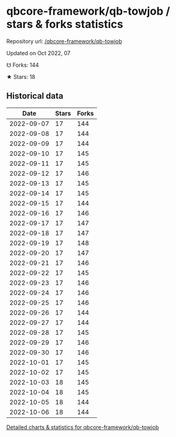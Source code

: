 # qbcore-framework/qb-towjob / stars & forks statistics

Repository url: [/qbcore-framework/qb-towjob](https://github.com/qbcore-framework/qb-towjob)

Updated on Oct 2022, 07

☋ Forks: 144

★ Stars: 18

## Historical data
| Date | Stars | Forks |
|------|-------|-------|
| 2022-09-07 | 17 | 144 | 
| 2022-09-08 | 17 | 144 | 
| 2022-09-09 | 17 | 144 | 
| 2022-09-10 | 17 | 145 | 
| 2022-09-11 | 17 | 145 | 
| 2022-09-12 | 17 | 146 | 
| 2022-09-13 | 17 | 145 | 
| 2022-09-14 | 17 | 145 | 
| 2022-09-15 | 17 | 144 | 
| 2022-09-16 | 17 | 146 | 
| 2022-09-17 | 17 | 147 | 
| 2022-09-18 | 17 | 147 | 
| 2022-09-19 | 17 | 148 | 
| 2022-09-20 | 17 | 147 | 
| 2022-09-21 | 17 | 146 | 
| 2022-09-22 | 17 | 145 | 
| 2022-09-23 | 17 | 146 | 
| 2022-09-24 | 17 | 146 | 
| 2022-09-25 | 17 | 146 | 
| 2022-09-26 | 17 | 144 | 
| 2022-09-27 | 17 | 144 | 
| 2022-09-28 | 17 | 145 | 
| 2022-09-29 | 17 | 146 | 
| 2022-09-30 | 17 | 146 | 
| 2022-10-01 | 17 | 145 | 
| 2022-10-02 | 17 | 145 | 
| 2022-10-03 | 18 | 145 | 
| 2022-10-04 | 18 | 145 | 
| 2022-10-05 | 18 | 144 | 
| 2022-10-06 | 18 | 144 | 


[Detailed charts & statistics for qbcore-framework/qb-towjob](https://reviewgithub.com/rep/qbcore-framework/qb-towjob)
